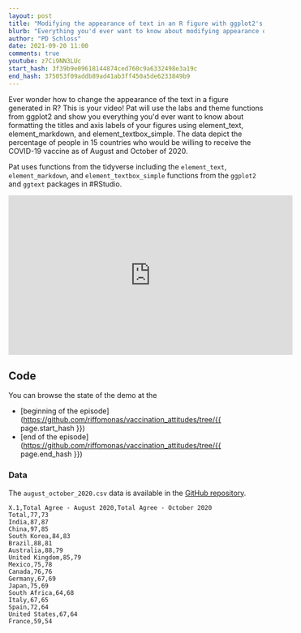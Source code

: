 ```yaml
---
layout: post
title: "Modifying the appearance of text in an R figure with ggplot2's theme function (CC147)"
blurb: "Everything you'd ever want to know about modifying appearance of text in a ggplot2 figure"
author: "PD Schloss"
date: 2021-09-20 11:00
comments: true
youtube: z7Ci9NN3LUc
start_hash: 3f39b9e09618144874ced760c9a6332498e3a19c
end_hash: 375053f09addb89ad41ab3ff450a5de6233849b9
---
```


Ever wonder how to change the appearance of the text in a figure generated in R? This is your video! Pat will use the labs and theme functions from ggplot2 and show you everything you'd ever want to know about formatting the titles and axis labels of your figures using element_text, element_markdown, and element_textbox_simple. The data depict the percentage of people in 15 countries who would be willing to receive the COVID-19 vaccine as of August and October of 2020.

Pat uses functions from the tidyverse including the `element_text`, `element_markdown`, and `element_textbox_simple` functions from the `ggplot2` and `ggtext` packages in #RStudio.

<iframe style="margin: 0 auto;display:block;" width="560" height="315" src="https://www.youtube.com/embed/{{ page.youtube }}" frameborder="0" allow="accelerometer; autoplay; encrypted-media; gyroscope; picture-in-picture" allowfullscreen></iframe>


## Code

You can browse the state of the demo at the
* [beginning of the episode](https://github.com/riffomonas/vaccination_attitudes/tree/{{ page.start_hash }})
* [end of the episode](https://github.com/riffomonas/vaccination_attitudes/tree/{{ page.end_hash }})



### Data

The `august_october_2020.csv` data is available in the [GitHub repository](https://raw.githubusercontent.com/riffomonas/vaccination_attitudes/3f39b9e09618144874ced760c9a6332498e3a19c/august_october_2020.csv).

```
X.1,Total Agree - August 2020,Total Agree - October 2020
Total,77,73
India,87,87
China,97,85
South Korea,84,83
Brazil,88,81
Australia,88,79
United Kingdom,85,79
Mexico,75,78
Canada,76,76
Germany,67,69
Japan,75,69
South Africa,64,68
Italy,67,65
Spain,72,64
United States,67,64
France,59,54
```
